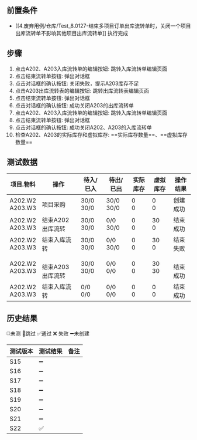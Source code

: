 
## 前置条件

- [[4.废弃用例/仓库/Test_8.0127-结束多项目订单出库流转单时，关闭一个项目出库流转单不影响其他项目出库流转单]] 执行完成

## 步骤

1. 点击A202、A203入库流转单的编辑按钮: 跳转入库流转单编辑页面
2. 点击结束流转单按钮: 弹出对话框
3. 点击对话框的确认按钮: 关闭失败，提示A203库存不足
4. 点击A203出库流转表的编辑按钮: 跳转出库流转表编辑页面
5. 点击结束流转单按钮: 弹出对话框
6. 点击对话框的确认按钮: 成功关闭A203的出库流转单
7. 点击A202、A203入库流转单的编辑按钮: 跳转入库流转单编辑页面
8. 点击结束流转单按钮: 弹出对话框
9. 点击对话框的确认按钮: 成功关闭A202、A203的入库流转单
10. 检查A202、A203的实际库存和虚拟库存: ==实际库存数量==、==虚拟库存数量== 

## 测试数据

| 项目.物料 | 操作 | 待入/已入 | 待出/已出 | 实际库存 | 虚拟库存 | 操作结果 |
| ---- | ---- | ---- | ---- | ---- | ---- | ---- |
| A202.W2<br>A203.W3 | 项目采购 | 30/0<br>30/0 | 30/0<br>30/0 | 0<br>0 | 0<br>0 | 创建成功 |
| A202.W2<br>A203.W3 | 结束A202出库流转 | 30/0<br>30/0 | 0/0<br>30/0 | 0<br>0 | 30<br>0 | 结束成功 |
| A202.W2<br>A203.W3 | 结束入库流转 | 30/0<br>30/0 | 0/0<br>30/0 | 0<br>0 | 30<br>0 | 结束失败 |
| A202.W2<br>A203.W3 | <br>结束A203出库流转 | 30/0<br>30/0 | 0/0<br>0/0 | 0<br>0 | 30<br>30 | <br>结束成功 |
| A202.W2<br>A203.W3 | 结束入库流转 | 0/0<br>0/0 | 0/0<br>0/0 | 0<br>0 | 0<br>0 | 结束成功 |

## 历史结果
 ◻️未测    🚫跳过     ✅通过    ❌ 失败    ➖未创建
  
| 测试版本 | 测试结果 | 备注 |
| ---- | ---- | ---- |
| S15 | ➖ |  |
| S16 | ➖ |  |
| S17 | ➖ |  |
| S18 | ➖ |  |
| S19 | ➖ |  |
| S20 | ➖ |  |
| S21 | ➖ |  |
| S22 | ✅ |  |
